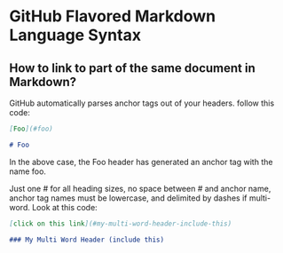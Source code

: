 # GitHub Flavored Markdown Language Syntax

## How to link to part of the same document in Markdown?

GitHub automatically parses anchor tags out of your headers. follow this code:

```markdown
[Foo](#foo)

# Foo
```

In the above case, the Foo header has generated an anchor tag with the name foo.

Just one # for all heading sizes, no space between # and anchor name, anchor tag names must be lowercase, and delimited by dashes if multi-word. Look at this code:

```markdown
[click on this link](#my-multi-word-header-include-this)

### My Multi Word Header (include this)
```

